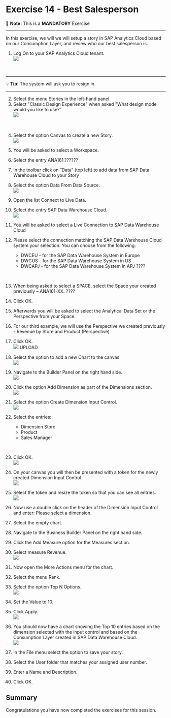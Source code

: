 # Exercise 14 - Best Salesperson

:memo: **Note:** This is a <strong>MANDATORY</strong>  Exercise

---

In this exercise, we will we will setup a story in SAP Analytics Cloud based on our Consumption Layer, and review who
our best salesperson is.

1. Log On to your SAP Analytics Cloud tenant.
<br>![](images/00_00_0221.png) 
<br>

---

:bulb: **Tip:** The system will ask you to resign in.

---

2. Select the menu Stories in the left-hand panel
3. Select "Classic Design Experience" when asked "What design mode would you like to use?"
<br>![](images/00_00_0222.png) 
<br>

4. Select the option Canvas to create a new Story.
<br>![](images/00_00_0201.png) 


5. You will be asked to select a Workspace.
6. Select the entry ANA161.??????
7. In the toolbar click on “Data” (top left) to add data from SAP Data Warehouse Cloud to your Story
8. Select the option Data From Data Source.
<br>![](images/00_00_0204.png) 

9. Open the list Connect to Live Data.
10. Select the entry SAP Data Warehouse Cloud.
<br>![](images/00_00_0205.png) 

11. You will be asked to select a Live Connection to SAP Data Warehouse Cloud
12. Please select the connection matching the SAP Data Warehouse Cloud system your selection. You can
choose from the following:<br><ul><li>DWCEU - for the SAP Data Warehouse System in Europe</li><li>DWCUS - for the SAP Data Warehouse System in US</li><li>DWCAPJ - for the SAP Data Warehouse System in APJ ????
<br>

13. When being asked to select a SPACE, select the Space your created previously – ANA161-XX. ????
14. Click OK. 
15. Afterwards you will be asked to select the Analytical Data Set or the Perspective from your Space.
16. For our third example, we will use the Perspective we created previously - Revenue by Store and Product
(Perspective)
17. Click OK.
<br>![](images/00_00_0306.png) UPLOAD  
  
18. Select the option to add a new Chart to the canvas.
<br>![](images/00_00_0207.png) 
  
19. Navigate to the Builder Panel on the right hand side.
<br>![](images/00_00_0410.png)   
  
20. Click the option Add Dimension as part of the Dimensions section.
<br>![](images/00_00_0209.png) 

21. Select the option Create Dimension Input Control.
<br>![](images/00_00_0303.png) 
  
22. Select the entries:<br><ul><li>Dimension Store</li><li>Product</li><li>Sales Manager
<br>
  
23. Click OK.
<br>![](images/00_00_0307.png) 
  
24. On your canvas you will then be presented with a token for the newly created Dimension Input Control.
<br>![](images/00_00_0412.png) 

25. Select the token and resize the token so that you can see all entries.
<br>![](images/00_00_0413.png) 
  
26. Now use a double click on the header of the Dimension Input Control and enter: Please select a dimension.
27. Select the empty chart.
28. Navigate to the Business Builder Panel on the right hand side.
29. Click the Add Measure option for the Measures section.
30. Select measure Revenue.
<br>![](images/00_00_0210.png)  
  
31. Now open the More Actions menu for the chart.  
32. Select the menu Rank.  
33. Select the option Top N Options.
<br>![](images/00_00_0415.png) 
  
34. Set the Value to 10.
35. Click Apply. 
<br>![](images/00_00_0416.png) 
  
36. You should now have a chart showing the Top 10 entries based on the dimension selected with the input
control and based on the Consumption Layer created in SAP Data Warehouse Cloud.
<br>![](images/00_00_0417.png) 
  
37. In the File menu select the option to save your story.
38. Select the User folder that matches your assigned user number.
39. Enter a Name and Description.
40. Click OK.  


## Summary

Congratulations you have now completed the exercises for this session.


